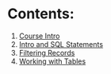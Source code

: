 # Contents:

<!--
There is an issue with displaying the content on the README.md
As a work around a Frontpage folder has been added to hold the frontpage content. This causes an issue with the relative links.
To resolve this issue add "../" to the front of the relative link.
-->

1. [Course Intro](../0_Course_Intro/index.md)
2. [Intro and SQL Statements](../1_Intro_and_SQL_Statements/index.md)
3. [Filtering Records](../2_Filtering_Records/index.md)
4. [Working with Tables](../3_Working_with_Tables/index.md)